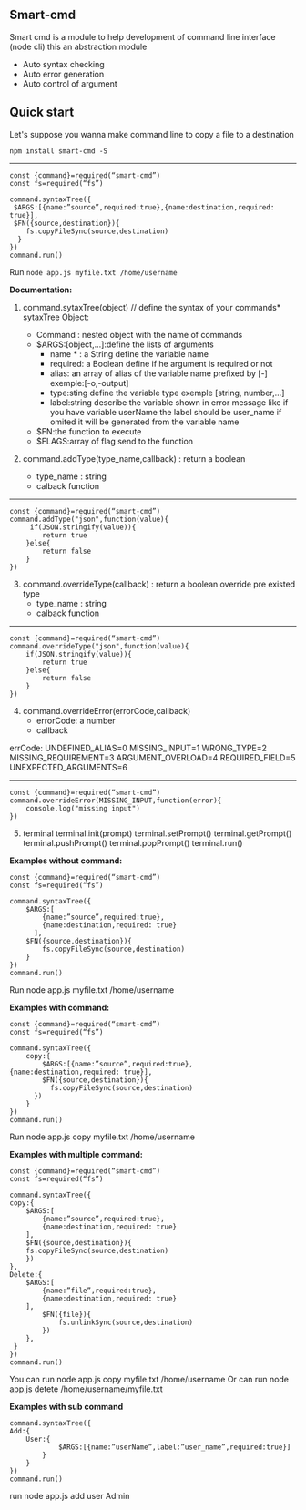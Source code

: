 Smart-cmd
---------

Smart cmd is a module to help development of command line interface (node cli) this an abstraction module 

 - Auto syntax checking
 - Auto error generation 
 - Auto control of argument
 
Quick start
-----------
Let's suppose you wanna make command line to copy a file to a destination

    npm install smart-cmd -S
    
----------

    const {command}=required(“smart-cmd”)
    const fs=required(“fs”)
    
    command.syntaxTree({
	 $ARGS:[{name:”source”,required:true},{name:destination,required: true}],
	 $FN({source,destination}){
	    fs.copyFileSync(source,destination)
	  }
    })
    command.run()

 Run `node app.js myfile.txt /home/username`

**Documentation:**

 1. command.sytaxTree(object) // define the syntax of your commands*
sytaxTree Object:
	 - Command : nested object with the name of commands 
	 - $ARGS:[object,...]:define the lists of arguments 
		 - name * : a String define the variable name 
		 - required: a Boolean define if he argument is required or not
		 - alias: an array of alias of the variable name prefixed by [-] exemple:[-o,-output]
		 - type:sting define the variable type exemple [string, number,...]
		 - label:string describe the variable shown in error message like if 	you have    variable userName the label should be user_name if omited it will be generated from the variable name
	 - $FN:the function to execute
	 - $FLAGS:array of flag send to the function 
 
  2. command.addType(type_name,callback) : return a boolean
  
	 - type_name : string
	 - calback function
	 
 ------
 
  	const {command}=required(“smart-cmd”)
  	command.addType("json",function(value){
	 	 if(JSON.stringify(value)){
	  		return true
	  	}else{
	  		return false
	  	}
  	})
 	 
  3. command.overrideType(callback) : return a boolean
  override pre existed type
	 - type_name : string
	 - calback function
  -----
	const {command}=required(“smart-cmd”)
	command.overrideType("json",function(value){
		if(JSON.stringify(value)){
			return true
		}else{
			return false
		}
	})
	
  4. command.overrideError(errorCode,callback)
	  - errorCode: a number
	  - callback
	  
errCode:
UNDEFINED_ALIAS=0
MISSING_INPUT=1
WRONG_TYPE=2
MISSING_REQUIREMENT=3
ARGUMENT_OVERLOAD=4
REQUIRED_FIELD=5
UNEXPECTED_ARGUMENTS=6
	
  -------
  	const {command}=required(“smart-cmd”)
	command.overrideError(MISSING_INPUT,function(error){
		console.log("missing input")
	})
  5. terminal
  terminal.init(prompt)
  terminal.setPrompt()
  terminal.getPrompt()
  terminal.pushPrompt()
  terminal.popPrompt()
  terminal.run()

**Examples without command:**

    const {command}=required(“smart-cmd”)
    const fs=required(“fs”)
    
    command.syntaxTree({
	    $ARGS:[
		    {name:”source”,required:true},
		    {name:destination,required: true}
		  ],
	    $FN({source,destination}){
		    fs.copyFileSync(source,destination)
	    }
    })
    command.run()

Run node app.js myfile.txt /home/username

**Examples with command:**

    const {command}=required(“smart-cmd”)
    const fs=required(“fs”)
    
    command.syntaxTree({
	    copy:{
		    $ARGS:[{name:”source”,required:true},{name:destination,required: true}],
		    $FN({source,destination}){
			  fs.copyFileSync(source,destination)
		  })
		}
	})
	command.run()

Run node app.js copy myfile.txt /home/username

**Examples with multiple command:**

    const {command}=required(“smart-cmd”)
    const fs=required(“fs”)
    
    command.syntaxTree({
    copy:{
	    $ARGS:[
		    {name:”source”,required:true},
		    {name:destination,required: true}
	    ],
	    $FN({source,destination}){
	    fs.copyFileSync(source,destination)
	    })
    },
    Delete:{
	    $ARGS:[
		    {name:”file”,required:true},
		    {name:destination,required: true}
		],
		    $FN({file}){
			    fs.unlinkSync(source,destination)
		    })
		},
	 }
    })
    command.run()

You can run node app.js copy myfile.txt /home/username
Or can run node app.js detete /home/username/myfile.txt

**Examples with sub command**

    command.syntaxTree({
    Add:{
	    User:{
			    $ARGS:[{name:”userName”,label:”user_name”,required:true}]
			}
	    }
    })
    command.run()
run node app.js add user Admin

